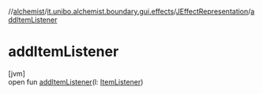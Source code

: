 //[alchemist](../../../index.md)/[it.unibo.alchemist.boundary.gui.effects](../index.md)/[JEffectRepresentation](index.md)/[addItemListener](add-item-listener.md)

# addItemListener

[jvm]\
open fun [addItemListener](add-item-listener.md)(l: [ItemListener](https://docs.oracle.com/javase/8/docs/api/java/awt/event/ItemListener.html))
